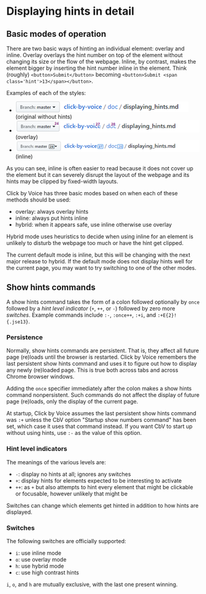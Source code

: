#  Displaying hints in detail

## Basic modes of operation

There are two basic ways of hinting an individual element: overlay and
inline.  Overlay overlays the hint number on top of the element without
changing its size or the flow of the webpage.  Inline, by contrast,
makes the element bigger by inserting the hint number inline in the
element.  Think (roughly) `<button>Submit</button>` becoming
`<button>Submit <span class='hint'>13</span></button>`.

Examples of each of the styles:

* ![no hints](./no-hints.png)  (original without hints)
* ![overlay hints](./overlay.png)  (overlay)
* ![inline hints](./inline.png)  (inline)

As you can see, inline is often easier to read because it does not cover
up the element but it can severely disrupt the layout of the webpage and
its hints may be clipped by fixed-width layouts.

Click by Voice has three basic modes based on when each of these methods
should be used:

* overlay: always overlay hints
* inline: always put hints inline
* hybrid: when it appears safe, use inline otherwise use overlay

Hybrid mode uses heuristics to decide when using inline for an element
is unlikely to disturb the webpage too much or have the hint get
clipped.

The current default mode is inline, but this will be changing with the
next major release to hybrid.  If the default mode does not display
hints well for the current page, you may want to try switching to one of
the other modes.


## Show hints commands

A show hints command takes the form of a colon followed optionally by
`once` followed by a _hint level indicator_ (`+`, `++`, or `-`) followed
by zero more _switches_.  Example commands include `:-`, `:once++`,
`:+i`, and `:+E{2}!{.jse13}`.

### Persistence

Normally, show hints commands are persistent.  That is, they affect all
future page (re)loads until the browser is restarted.  Click by Voice
remembers the last persistent show hints command and uses it to figure
out how to display any newly (re)loaded page.  This is true both across
tabs and across Chrome browser windows.

Adding the `once` specifier immediately after the colon makes a show
hints command nonpersistent.  Such commands do not affect the display of
future page (re)loads, only the display of the current page.

At startup, Click by Voice assumes the last persistent show hints
command was `:+` unless the CbV option "Startup show numbers command"
has been set, which case it uses that command instead.  If you want CbV
to start up without using hints, use `:-` as the value of this option.

### Hint level indicators

The meanings of the various levels are:

* `-`: display no hints at all; ignores any switches
* `+`: display hints for elements expected to be interesting to activate
* `++`: as `+` but also attempts to hint every element that might be
clickable or focusable, however unlikely that might be

Switches can change which elements get hinted in addition to how hints
are displayed.

### Switches

The following switches are officially supported:

* `i`: use inline mode
* `o`: use overlay mode
* `h`: use hybrid mode
* `c`: use high contrast hints

`i`, `o`, and `h` are mutually exclusive, with the last one present
winning.
